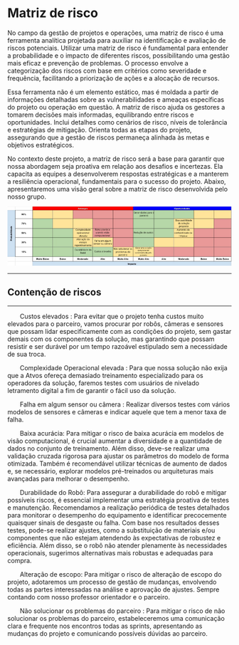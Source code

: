 # Matriz de risco

No campo da gestão de projetos e operações, uma matriz de risco é uma ferramenta analítica projetada para auxiliar na identificação e avaliação de riscos potenciais. Utilizar uma matriz de risco é fundamental para entender a probabilidade e o impacto de diferentes riscos, possibilitando uma gestão mais eficaz e prevenção de problemas. O processo envolve a categorização dos riscos com base em critérios como severidade e frequência, facilitando a priorização de ações e a alocação de recursos.

Essa ferramenta não é um elemento estático, mas é moldada a partir de informações detalhadas sobre as vulnerabilidades e ameaças específicas do projeto ou operação em questão. A matriz de risco ajuda os gestores a tomarem decisões mais informadas, equilibrando entre riscos e oportunidades. Inclui detalhes como cenários de risco, níveis de tolerância e estratégias de mitigação. Orienta todas as etapas do projeto, assegurando que a gestão de riscos permaneça alinhada às metas e objetivos estratégicos.

No contexto deste projeto, a matriz de risco será a base para garantir que nossa abordagem seja proativa em relação aos desafios e incertezas. Ela capacita as equipes a desenvolverem respostas estratégicas e a manterem a resiliência operacional, fundamentais para o sucesso do projeto. Abaixo, apresentaremos uma visão geral sobre a matriz de risco desenvolvida pelo nosso grupo.

![Matriz De Risco](../../../static/img/MatrizDeRisco.png)

---

## Contenção de riscos

---

&emsp;&emsp;Custos elevados : Para evitar que o projeto tenha custos muito elevados para o parceiro, vamos procurar por robôs, câmeras e sensores que possam lidar especificamente com as condições do projeto, sem gastar demais com os componentes da solução, mas garantindo que possam resistir e ser durável por um tempo razoável estipulado sem a necessidade de sua troca.

&emsp;&emsp;Complexidade Operacional elevada : Para que nossa solução não exija que a Atvos ofereça demasiado treinamento especializado para os operadores da solução, faremos testes com usuários de nivelado letramento digital a fim de garantir o fácil uso da solução.

&emsp;&emsp;Falha em algum sensor ou câmera : Realizar diversos testes com vários modelos de sensores e câmeras e indicar aquele que tem a menor taxa de falha.

&emsp;&emsp;Baixa acurácia: Para mitigar o risco de baixa acurácia em modelos de visão computacional, é crucial aumentar a diversidade e a quantidade de dados no conjunto de treinamento. Além disso, deve-se realizar uma validação cruzada rigorosa para ajustar os parâmetros do modelo de forma otimizada. Também é recomendável utilizar técnicas de aumento de dados e, se necessário, explorar modelos pré-treinados ou arquiteturas mais avançadas para melhorar o desempenho.


&emsp;&emsp;Durabilidade do Robô: Para assegurar a durabilidade do robô e mitigar possíveis riscos, é essencial implementar uma estratégia proativa de testes e manutenção. Recomendamos a realização periódica de testes detalhados para monitorar o desempenho do equipamento e identificar precocemente quaisquer sinais de desgaste ou falha. Com base nos resultados desses testes, pode-se realizar ajustes, como a substituição de materiais e/ou componentes que não estejam atendendo às expectativas de robustez e eficiência. Além disso, se o robô não atender plenamente às necessidades operacionais, sugerimos alternativas mais robustas e adequadas para compra.

&emsp;&emsp;Alteração de escopo: Para mitigar o risco de alteração de escopo do projeto, adotaremos um processo de gestão de mudanças, envolvendo todas as partes interessadas na análise e aprovação de ajustes. Sempre contando com nosso professor orientador e o parceiro.

&emsp;&emsp;Não solucionar os problemas do parceiro : Para mitigar o risco de não solucionar os problemas do parceiro, estabeleceremos uma comunicação clara e frequente nos encontros todas as sprints, apresentando as mudanças do projeto e comunicando possíveis dúvidas ao parceiro.
